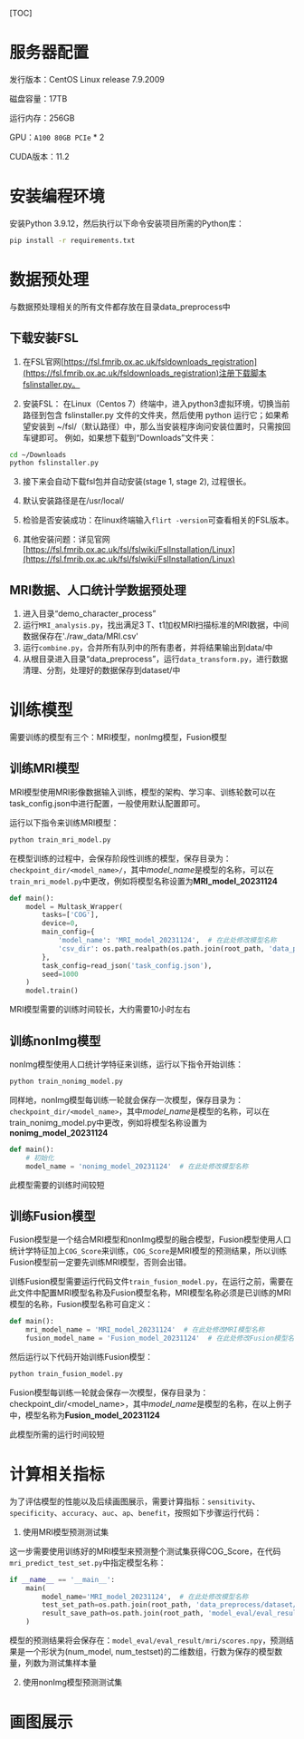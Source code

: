 [TOC]

# 服务器配置

发行版本：CentOS Linux release 7.9.2009

磁盘容量：17TB

运行内存：256GB

GPU：`A100 80GB PCIe` * 2

CUDA版本：11.2

# 安装编程环境

安装Python 3.9.12，然后执行以下命令安装项目所需的Python库：

```bash
pip install -r requirements.txt
```

# 数据预处理

与数据预处理相关的所有文件都存放在目录data_preprocess中

## 下载安装FSL

1. 在FSL官网[https://fsl.fmrib.ox.ac.uk/fsldownloads_registration](https://fsl.fmrib.ox.ac.uk/fsldownloads_registration)注册下载脚本fslinstaller.py。

2. 安装FSL：
在Linux（Centos 7）终端中，进入python3虚拟环境，切换当前路径到包含 fslinstaller.py 文件的文件夹，然后使用 python 运行它；如果希望安装到 ~/fsl/（默认路径）中，那么当安装程序询问安装位置时，只需按回车键即可。
例如，如果想下载到“Downloads”文件夹：

```bash
cd ~/Downloads
python fslinstaller.py
```

3. 接下来会自动下载fsl包并自动安装(stage 1, stage 2), 过程很长。
4. 默认安装路径是在/usr/local/

5. 检验是否安装成功：在linux终端输入`flirt -version`可查看相关的FSL版本。

6. 其他安装问题：详见官网[https://fsl.fmrib.ox.ac.uk/fsl/fslwiki/FslInstallation/Linux](https://fsl.fmrib.ox.ac.uk/fsl/fslwiki/FslInstallation/Linux)

## MRI数据、人口统计学数据预处理

1. 进入目录“demo_character_process”
2. 运行`MRI_analysis.py`，找出满足3 T、t1加权MRI扫描标准的MRI数据，中间数据保存在'./raw_data/MRI.csv'
3. 运行`combine.py`，合并所有队列中的所有患者，并将结果输出到data/中
4. 从根目录进入目录“data_preprocess”，运行`data_transform.py`，进行数据清理、分割，处理好的数据保存到dataset/中

# 训练模型

需要训练的模型有三个：MRI模型，nonImg模型，Fusion模型

## 训练MRI模型

MRI模型使用MRI影像数据输入训练，模型的架构、学习率、训练轮数可以在task_config.json中进行配置，一般使用默认配置即可。

运行以下指令来训练MRI模型：

```bash
python train_mri_model.py
```

在模型训练的过程中，会保存阶段性训练的模型，保存目录为：`checkpoint_dir/<model_name>/`，其中*model_name*是模型的名称，可以在`train_mri_model.py`中更改，例如将模型名称设置为**MRI_model_20231124**

```python
def main():
    model = Multask_Wrapper(
        tasks=['COG'],
        device=0,
        main_config={
            'model_name': 'MRI_model_20231124',  # 在此处修改模型名称
            'csv_dir': os.path.realpath(os.path.join(root_path, 'data_preprocess/dataset'))
        },
        task_config=read_json('task_config.json'),
        seed=1000
    )
    model.train()
```

MRI模型需要的训练时间较长，大约需要10小时左右

## 训练nonImg模型

nonImg模型使用人口统计学特征来训练，运行以下指令开始训练：

```bash
python train_nonimg_model.py
```

同样地，nonImg模型每训练一轮就会保存一次模型，保存目录为：`checkpoint_dir/<model_name>`，其中*model_name*是模型的名称，可以在train_nonimg_model.py中更改，例如将模型名称设置为**nonimg_model_20231124**

```python
def main():
    # 初始化
    model_name = 'nonimg_model_20231124'  # 在此处修改模型名称
```

此模型需要的训练时间较短

## 训练Fusion模型

Fusion模型是一个结合MRI模型和nonImg模型的融合模型，Fusion模型使用人口统计学特征加上`COG_Score`来训练，`COG_Score`是MRI模型的预测结果，所以训练Fusion模型前一定要先训练MRI模型，否则会出错。

训练Fusion模型需要运行代码文件`train_fusion_model.py`，在运行之前，需要在此文件中配置MRI模型名称及Fusion模型名称，MRI模型名称必须是已训练的MRI模型的名称，Fusion模型名称可自定义：

```python
def main():
    mri_model_name = 'MRI_model_20231124'  # 在此处修改MRI模型名称
    fusion_model_name = 'Fusion_model_20231124'  # 在此处修改Fusion模型名称
```

然后运行以下代码开始训练Fusion模型：

```bash
python train_fusion_model.py
```

Fusion模型每训练一轮就会保存一次模型，保存目录为：checkpoint_dir/<model_name>，其中*model_name*是模型的名称，在以上例子中，模型名称为**Fusion_model_20231124**

此模型所需的运行时间较短

# 计算相关指标

为了评估模型的性能以及后续画图展示，需要计算指标：`sensitivity`、`specificity`、`accuracy`、`auc`、`ap`、`benefit`，按照如下步骤运行代码：

1. 使用MRI模型预测测试集

这一步需要使用训练好的MRI模型来预测整个测试集获得COG_Score，在代码`mri_predict_test_set.py`中指定模型名称：

```python
if __name__ == '__main__':
    main(
        model_name='MRI_model_20231124',  # 在此处修改模型名称
        test_set_path=os.path.join(root_path, 'data_preprocess/dataset/test.csv'),
        result_save_path=os.path.join(root_path, 'model_eval/eval_result/mri/scores.npy')
    )
```

模型的预测结果将会保存在：`model_eval/eval_result/mri/scores.npy`，预测结果是一个形状为(num_model, num_testset)的二维数组，行数为保存的模型数量，列数为测试集样本量

2. 使用nonImg模型预测测试集

# 画图展示


